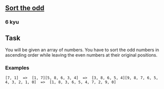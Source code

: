 <h2><a href=https://www.codewars.com/kata/578aa45ee9fd15ff4600090d/train/csharp target="_blank">Sort the odd</a></h2><h3>6 kyu</h3><h2 id="task">Task</h2><p>You will be given an array of numbers. You have to sort the odd numbers in ascending order while leaving the even numbers at their original positions.</p><h3 id="examples">Examples</h3><pre><code>[7, 1]  =&gt;  [1, 7][5, 8, 6, 3, 4]  =&gt;  [3, 8, 6, 5, 4][9, 8, 7, 6, 5, 4, 3, 2, 1, 0]  =&gt;  [1, 8, 3, 6, 5, 4, 7, 2, 9, 0]</code></pre>